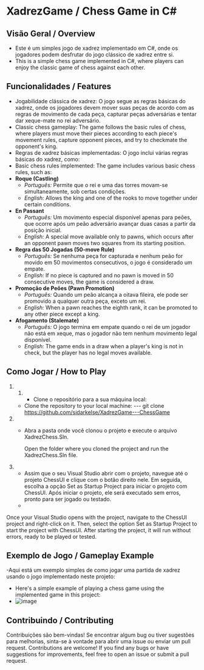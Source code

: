 # XadrezGame / Chess Game in C#

## Visão Geral / Overview

- Este é um simples jogo de xadrez implementado em C#, onde os jogadores podem desfrutar do jogo clássico de xadrez entre si.
- This is a simple chess game implemented in C#, where players can enjoy the classic game of chess against each other.

## Funcionalidades / Features

- Jogabilidade clássica de xadrez: O jogo segue as regras básicas do xadrez, onde os jogadores devem mover suas peças de acordo com as regras de movimento de cada peça, capturar peças adversárias e tentar dar xeque-mate no rei adversário.
 - Classic chess gameplay: The game follows the basic rules of chess, where players must move their pieces according to each piece's movement rules, capture opponent pieces, and try to checkmate the opponent's king.
- Regras de xadrez básicas implementadas: O jogo inclui várias regras básicas do xadrez, como:
 - Basic chess rules implemented: The game includes various basic chess rules, such as:
  - **Roque (Castling)**
    - *Português:* Permite que o rei e uma das torres movam-se simultaneamente, sob certas condições.
    - *English:* Allows the king and one of the rooks to move together under certain conditions.
  - **En Passant**
    - *Português:* Um movimento especial disponível apenas para peões, que ocorre após um peão adversário avançar duas casas a partir da posição inicial.
    - *English:* A special move available only to pawns, which occurs after an opponent pawn moves two squares from its starting position.
  - **Regra das 50 Jogadas (50-move Rule)**
    - *Português:* Se nenhuma peça for capturada e nenhum peão for movido em 50 movimentos consecutivos, o jogo é considerado um empate.
    - *English:* If no piece is captured and no pawn is moved in 50 consecutive moves, the game is considered a draw.
  - **Promoção de Peões (Pawn Promotion)**
    - *Português:* Quando um peão alcança a oitava fileira, ele pode ser promovido a qualquer outra peça, exceto um rei.
    - *English:* When a pawn reaches the eighth rank, it can be promoted to any other piece except a king.
  - **Afogamento (Stalemate)**
    - *Português:* O jogo termina em empate quando o rei de um jogador não está em xeque, mas o jogador não tem nenhum movimento legal disponível.
    - *English:* The game ends in a draw when a player's king is not in check, but the player has no legal moves available.

## Como Jogar / How to Play

1. 1. - Clone o repositório para a sua máquina local:
   - Clone the repository to your local machine:
   --- git clone https://github.com/sidarkelse/XadrezGame---ChessGame
     
  
2. - Abra a pasta onde você clonou o projeto e execute o arquivo XadrezChess.Sln.

     Open the folder where you cloned the project and run the XadrezChess.Sln file.

3.  - Assim que o seu Visual Studio abrir com o projeto, navegue até o projeto ChessUI e clique com o botão direito nele. Em seguida, escolha a opção Set as Startup Project para iniciar o projeto com ChessUI. Após iniciar o projeto, ele será executado sem erros, pronto para ser jogado ou testado.
    - 
Once your Visual Studio opens with the project, navigate to the ChessUI project and right-click on it. Then, select the option Set as Startup Project to start the project with 
ChessUI. After starting the project, it will run without errors, ready to be played or tested.

## Exemplo de Jogo / Gameplay Example

-Aqui está um exemplo simples de como jogar uma partida de xadrez usando o jogo implementado neste projeto:
- Here's a simple example of playing a chess game using the implemented game in this project:
- ![image](https://github.com/sidarkelse/XadrezGame---ChessGame/assets/48395891/9492d7d7-bc3a-43eb-8461-967e865d7208)


## Contribuindo / Contributing
Contribuições são bem-vindas! Se encontrar algum bug ou tiver sugestões para melhorias, sinta-se à vontade para abrir uma issue ou enviar um pull request.
Contributions are welcome! If you find any bugs or have suggestions for improvements, feel free to open an issue or submit a pull request.


